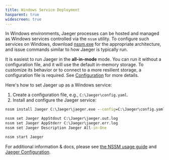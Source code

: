```yaml
---
title: Windows Service Deployment
hasparent: true
widescreen: true
---
```


In Windows environments, Jaeger processes can be hosted and managed as Windows services controlled via the `nssm` utility. To configure such services on Windows, download [nssm.exe](https://nssm.cc/download) for the appropriate architecture, and issue commands similar to how Jaeger is typically run.

It is easiest to run Jaeger in the **all-in-mode** mode. You can run it without a configuration file, and it will use the default in-memory storage. To customize its behavior or to connect to a more resilient storage, a configuration file is required. See [Configuration](../configuration/) for more details.

Here's how to set Jaeger up as a Windows service:

1. Create a configuration file, e.g., `C:\Jaeger\config.yaml`.
2. Install and configure the Jaeger service:

```bat
nssm install Jaeger C:\Jaeger\jaeger.exe --config=C:\Jaeger\config.yaml

nssm set Jaeger AppStdout C:\Jaeger\jaeger.out.log
nssm set Jaeger AppStderr C:\Jaeger\jaeger.err.log
nssm set Jaeger Description Jaeger All-in-One

nssm start Jaeger
```

For additional information & docs, please see [the NSSM usage guide](https://nssm.cc/usage) and [Jaeger Configuration](../configuration/).